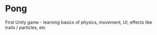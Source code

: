 # Pong
First Unity game - learning basics of physics, movement, UI, effects like trails / particles, etc
